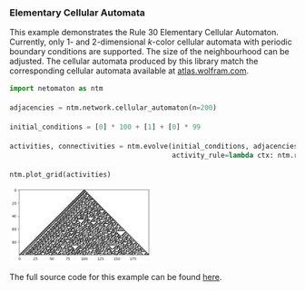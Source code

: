 ### Elementary Cellular Automata

This example demonstrates the Rule 30 Elementary Cellular Automaton. Currently, only 1- and 2-dimensional _k_-color
cellular automata with periodic boundary conditions are supported. The size of the neighbourhood can be adjusted. The
cellular automata produced by this library match the corresponding cellular automata available
at [atlas.wolfram.com](http://atlas.wolfram.com).

```python
import netomaton as ntm

adjacencies = ntm.network.cellular_automaton(n=200)

initial_conditions = [0] * 100 + [1] + [0] * 99

activities, connectivities = ntm.evolve(initial_conditions, adjacencies, timesteps=100,
                                        activity_rule=lambda ctx: ntm.rules.nks_ca_rule(ctx, 30))

ntm.plot_grid(activities)
```

<img src="../../resources/rule30.png" width="50%"/>

The full source code for this example can be found [here](elementary_ca_demo.py).
